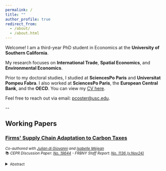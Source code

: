 ```yaml
---
permalink: /
title: ""
author_profile: true
redirect_from: 
  - /about/
  - /about.html
---
```


Welcome!
I am a third-year PhD student in Economics at the **University of Southern California**.  

My research focuses on **International Trade**, **Spatial Economics**, and **Environmental Economics**.

Prior to my doctoral studies, I studied at **SciencesPo Paris** and **Universitat Pompeu Fabra**. I also worked at **SciencesPo Paris**, the **European Central Bank**, and the **OECD**. You can view my [CV here](files/CV.pdf).  

Feel free to reach out via email: <pcoster@usc.edu>.  

--
## Working Papers  

### [**Firms' Supply Chain Adaptation to Carbon Taxes**](files/Climate_Sourcing.pdf)  
<small>*Co-authored with [Julian di Giovanni](https://julian.digiovanni.ca/) and [Isabelle Méjean](https://www.isabellemejean.com/index.html)*  
📚 *CEPR Discussion Paper: [No. 19644](https://cepr.org/publications/dp19644) - FRBNY Staff Report: [No. 1136 (v.Nov24)](https://www.newyorkfed.org/research/staff_reports/sr1136)*</small><details>
<summary><small>Abstract</small></summary>
<small>
<p style="text-align: justify;">This paper investigates how firms adapt their sourcing of clean and dirty inputs in response to changes in climate policy. We use information from the European Union's Emissions Trading System (EU ETS) and the Carbon Border Adjustment Mechanism (CBAM) to create a new classification of clean and dirty products based on whether they are subject to a domestic or a border carbon tax.  

We then combine this dataset with French firms’ product-level import data over 2000–2019 and estimate that firms’ propensity to import dirty inputs from non-EU countries increased in the 2010s, reflecting <em>carbon leakage</em>. A heterogeneous firm model is then used to quantify the impact of changes in firms' sourcing of clean and dirty inputs given the implementation of a carbon tax and a carbon tariff.  

The simulated ETS carbon tax scenario is able to match leakage observed in the data and leads to a higher price level and a modest decline in emissions. The scenario that further includes the CBAM carbon tariff reverses carbon leakage at the cost of an additional rise in prices.  

Overall, household welfare declines because the higher costs associated with the carbon policies outweigh the benefits of reduced emissions. This result holds even when considering values of the social cost of carbon up to €1500.</p>
</small>
</details>
